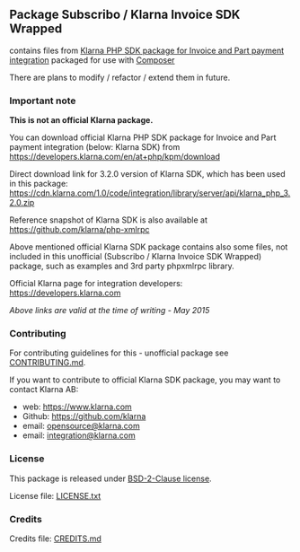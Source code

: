 ## Package Subscribo / Klarna Invoice SDK Wrapped

contains files from [Klarna PHP SDK package for Invoice and Part payment integration](https://developers.klarna.com/en/at+php/kpm/download)
packaged for use with [Composer](https://getcomposer.org)

There are plans to modify / refactor / extend them in future.

### Important note

**This is not an official Klarna package.**

You can download official Klarna PHP SDK package for Invoice and Part payment integration (below: Klarna SDK)
from https://developers.klarna.com/en/at+php/kpm/download

Direct download link for 3.2.0 version of Klarna SDK, which has been used in this package:
https://cdn.klarna.com/1.0/code/integration/library/server/api/klarna_php_3.2.0.zip

Reference snapshot of Klarna SDK is also available at https://github.com/klarna/php-xmlrpc

Above mentioned official Klarna SDK package contains also some files,
not included in this unofficial (Subscribo / Klarna Invoice SDK Wrapped) package,
such as examples and 3rd party phpxmlrpc library.

Official Klarna page for integration developers: https://developers.klarna.com

*Above links are valid at the time of writing - May 2015*

### Contributing

For contributing guidelines for this - unofficial package see [CONTRIBUTING.md](CONTRIBUTING.md).

If you want to contribute to official Klarna SDK package, you may want to contact Klarna AB:

* web: https://www.klarna.com
* Github: https://github.com/klarna
* email: opensource@klarna.com
* email: integration@klarna.com

### License

This package is released under [BSD-2-Clause license](http://opensource.org/licenses/BSD-2-Clause).

License file: [LICENSE.txt](LICENSE.txt)

### Credits

Credits file: [CREDITS.md](CREDITS.md)
